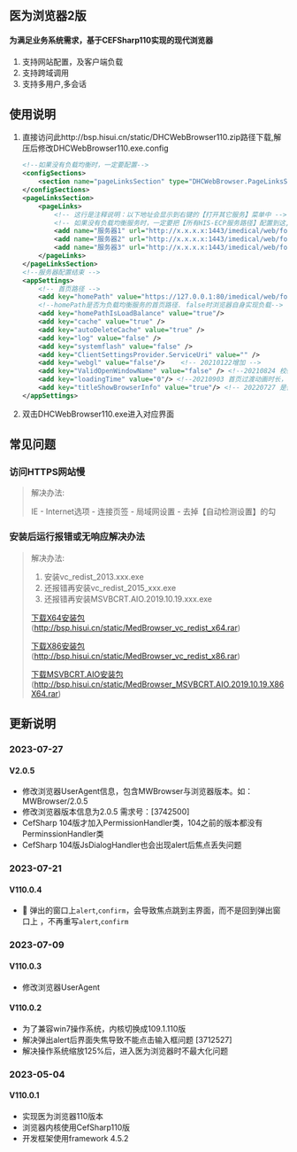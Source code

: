 ## 医为浏览器2版

#### 为满足业务系统需求，基于CEFSharp110实现的现代浏览器

1. 支持网站配置，及客户端负载
2. 支持跨域调用
3. 支持多用户,多会话
## 使用说明
1. 直接访问此http://bsp.hisui.cn/static/DHCWebBrowser110.zip路径下载,解压后修改DHCWebBrowser110.exe.config

   ```xml
   <!--如果没有负载均衡时，一定要配置-->
   <configSections>
       <section name="pageLinksSection" type="DHCWebBrowser.PageLinksSection,DHCWebBrowser110"/>
   </configSections>
   <pageLinksSection>
       <pageLinks>
           <!-- 这行是注释说明：以下地址会显示到右键的【打开其它服务】菜单中 -->
           <!-- 如果没有负载均衡服务时，一定要把【所有HIS-ECP服务路径】配置到这,以便浏览器实现负载均衡，且homePathIsLoadBalance配置成false -->
           <add name="服务器1" url="http://x.x.x.x:1443/imedical/web/form.htm"/>
           <add name="服务器2" url="http://x.x.x.x:1443/imedical/web/form.htm"/>
           <add name="服务器3" url="http://x.x.x.x:1443/imedical/web/form.htm"/>
       </pageLinks> 
   </pageLinksSection>
   <!--服务器配置结束 -->
   <appSettings>
       <!-- 首页路径 -->
       <add key="homePath" value="https://127.0.0.1:80/imedical/web/form.html"/>
       <!--homePath是否为负载均衡服务的首页路径. false时浏览器自身实现负载-->
       <add key="homePathIsLoadBalance" value="true"/>  
       <add key="cache" value="true" />
       <add key="autoDeleteCache" value="true" /> 
       <add key="log" value="false" />
       <add key="systemflash" value="false" />
       <add key="ClientSettingsProvider.ServiceUri" value="" />
       <add key="webgl" value="false"/>    <!-- 20210122增加 -->
       <add key="ValidOpenWindowName" value="false" /> <!--20210824 校验打开目标iframe窗口 重庆人民-->
       <add key="loadingTime" value="0"/> <!--20210903 首页过渡动画时长，单位毫秒-->
       <add key="titleShowBrowserInfo" value="true"/> <!-- 20220727 是否显示医为浏览器信息 -->
   </appSettings>
   ```

2. 双击DHCWebBrowser110.exe进入对应界面

## 常见问题

### 访问HTTPS网站慢
> 解决办法: 
>
> IE - Internet选项 - 连接页签 - 局域网设置 -  去掉【自动检测设置】的勾

### 安装后运行报错或无响应解决办法

> 解决办法: 
>
> 1. 安装vc_redist_2013.xxx.exe
>2. 还报错再安装vc_redist_2015_xxx.exe
> 3. 还报错再安装MSVBCRT.AIO.2019.10.19.xxx.exe
>
> [下载X64安装包](http://bsp.hisui.cn/static/MedBrowser_vc_redist_x64.rar)(http://bsp.hisui.cn/static/MedBrowser_vc_redist_x64.rar)
>
> [下载X86安装包](http://bsp.hisui.cn/static/MedBrowser_vc_redist_x86.rar)(http://bsp.hisui.cn/static/MedBrowser_vc_redist_x86.rar)
> 
> [下载MSVBCRT.AIO安装包](http://bsp.hisui.cn/static/MedBrowser_MSVBCRT.AIO.2019.10.19.X86X64.rar)(http://bsp.hisui.cn/static/MedBrowser_MSVBCRT.AIO.2019.10.19.X86X64.rar)
## 更新说明
### 2023-07-27

#### V2.0.5

- 修改浏览器UserAgent信息，包含MWBrowser与浏览器版本。如：MWBrowser/2.0.5
- 修改浏览器版本信息为2.0.5  需求号：[3742500]
- CefSharp 104版才加入PermissionHandler类，104之前的版本都没有PerminssionHandler类
- CefSharp 104版JsDialogHandler也会出现alert后焦点丢失问题

### 2023-07-21

#### V110.0.4

- :bug: 弹出的窗口上`alert`,`confirm`，会导致焦点跳到主界面，而不是回到弹出窗口上 ，不再重写`alert`,`confirm` 

### 2023-07-09

#### V110.0.3

- 修改浏览器UserAgent

#### V110.0.2
- 为了兼容win7操作系统，内核切换成109.1.110版
- 解决弹出alert后界面失焦导致不能点击输入框问题 [3712527]
- 解决操作系统缩放125%后，进入医为浏览器时不最大化问题

### 2023-05-04
#### V110.0.1
- 实现医为浏览器110版本
- 浏览器内核使用CefSharp110版
- 开发框架使用framework 4.5.2
